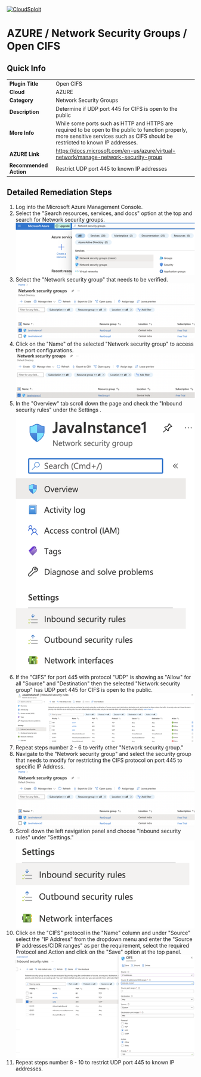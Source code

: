 [![CloudSploit](https://cloudsploit.com/img/logo-new-big-text-100.png "CloudSploit")](https://cloudsploit.com)

# AZURE / Network Security Groups / Open CIFS

## Quick Info

| | |
|-|-|
| **Plugin Title** | Open CIFS |
| **Cloud** | AZURE |
| **Category** | Network Security Groups |
| **Description** | Determine if UDP port 445 for CIFS is open to the public |
| **More Info** | While some ports such as HTTP and HTTPS are required to be open to the public to function properly, more sensitive services such as CIFS should be restricted to known IP addresses. |
| **AZURE Link** | https://docs.microsoft.com/en-us/azure/virtual-network/manage-network-security-group |
| **Recommended Action** | Restrict UDP port 445 to known IP addresses |

## Detailed Remediation Steps


1. Log into the Microsoft Azure Management Console.
2. Select the "Search resources, services, and docs" option at the top and search for Network security groups. </br> <img src="/resources/azure/networksecuritygroups/open-cifs/step2.png"/>
3.  Select the "Network security group" that needs to be verified. </br> <img src="/resources/azure/networksecuritygroups/open-cifs/step3.png"/>
4.  Click on the "Name" of the selected "Network security group" to access the port configurations. </br> <img src="/resources/azure/networksecuritygroups/open-cifs/step4.png"/>
5. In the "Overview" tab scroll down the page and check the "Inbound security rules" under the Settings .</br> <img src="/resources/azure/networksecuritygroups/open-cifs/step5.png"/>
6. If the "CIFS" for port 445 with protocol "UDP" is showing as "Allow" for all "Source" and "Destination" then the selected  "Network security group" has UDP port 445 for CIFS is open to the public. </br> <img src="/resources/azure/networksecuritygroups/open-cifs/step6.png"/>
7. Repeat steps number 2 - 6 to verify other "Network security group." </br>
8. Navigate to the "Network security group" and select the security group that needs to modify for restricting the CIFS protocol on port 445 to specific IP Address.</br> <img src="/resources/azure/networksecuritygroups/open-cifs/step8.png"/>
9. Scroll down the left navigation panel and choose "Inbound security rules" under "Settings."</br> <img src="/resources/azure/networksecuritygroups/open-cifs/step9.png"/>
10. Click on the "CIFS" protocol in the "Name" column and under "Source" select the "IP Address" from the dropdown menu and enter the "Source IP addresses/CIDR ranges" as per the requirement, select the required Protocol and Action and click on the "Save" option at the top panel. </br> <img src="/resources/azure/networksecuritygroups/open-cifs/step10.png"/>
11. Repeat steps number 8 - 10 to restrict UDP port 445 to known IP addresses. </br>
